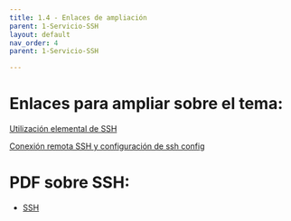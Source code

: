```yaml
---
title: 1.4 - Enlaces de ampliación
parent: 1-Servicio-SSH
layout: default
nav_order: 4
parent: 1-Servicio-SSH

---
```

# Enlaces para ampliar sobre el tema:

[Utilización elemental de SSH](https://plataforma.josedomingo.org/pledin/cursos/servicios2011/files/ssh.pdf)

[Conexión remota SSH y configuración de ssh config](https://www.lunium.com/blog/conexion-remota-ssh-y-configuracion-de-sshconfig-/)

# PDF sobre SSH:

* [SSH](pdf/Servicio%20SSH%20-%20Presentacion%20de%20clase.pdf)
